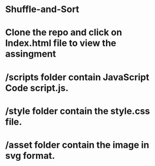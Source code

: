 # Shuffle-and-Sort

# Clone the repo and click on Index.html file to view the assingment
# /scripts folder contain JavaScript Code script.js.
# /style folder contain the style.css file.
# /asset folder contain the image in svg format.
